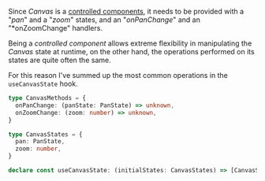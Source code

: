Since *Canvas* is a [controlled components](https://reactjs.org/docs/forms.html#controlled-components), it needs to 
be provided with a "*pan*" and a "*zoom*" states, and an "*onPanChange*" and an "*onZoomChange" handlers.

Being a *controlled component* allows extreme flexibility in manipulating the *Canvas* state at runtime, 
on the other hand, the operations performed on its states are quite often the same.

For this reason I've summed up the most common operations in the `useCanvasState` hook.

```typescript static
type CanvasMethods = {
  onPanChange: (panState: PanState) => unknown,
  onZoomChange: (zoom: number) => unknown,
}

type CanvasStates = {
  pan: PanState,
  zoom: number,
}

declare const useCanvasState: (initialStates: CanvasStates) => [CanvasStates, CanvasMethods];
```
